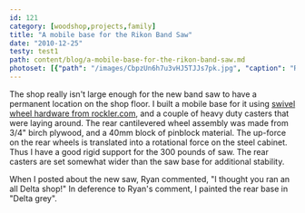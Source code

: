 ```yaml
---
id: 121
category: [woodshop,projects,family]
title: "A mobile base for the Rikon Band Saw"
date: "2010-12-25"
testy: test1
path: content/blog/a-mobile-base-for-the-rikon-band-saw.md
photoset: [{"path": "/images/CbpzUn6h7u3vHJ5TJJs7pk.jpg", "caption": "Rikon bandsaw on mobile base", "thumbnail": "True"}, {"path": "/images/hGSUz66ebMPmtP3hTGmkwM.jpg", "caption": "Actually these are dogs. "}]
---
```

The shop really isn't large enough for the new band saw to have a permanent location on the shop floor. I built a mobile base for it using [swivel wheel hardware from rockler.com](http://www.rockler.com/product.cfm?page=2383&sid=AF660), and a couple of heavy duty casters that were laying around. The rear cantilevered wheel assembly was made from 3/4" birch plywood, and a 40mm block of pinblock material. The up-force on the rear wheels is translated into a rotational force on the steel cabinet. Thus I have a good rigid support for the 300 pounds of saw. The rear casters are set somewhat wider than the saw base for additional stability.

When I posted about the new saw, Ryan commented, "I thought you ran an all Delta shop!" In deference to Ryan's comment, I painted the rear base in "Delta grey".